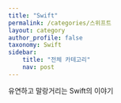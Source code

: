 ```yaml
---
title: "Swift"
permalink: /categories/스위프트
layout: category
author_profile: false
taxonomy: Swift
sidebar:
    title: "전체 카테고리"
    nav: post
---
```


유연하고 말랑거리는 Swift의 이야기